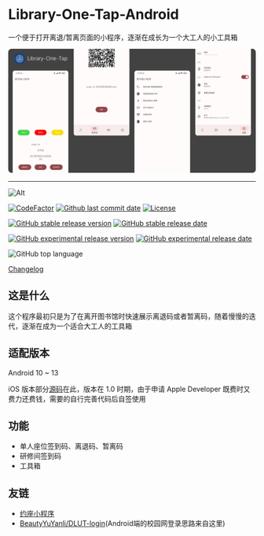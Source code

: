 # Library-One-Tap-Android

一个便于打开离退/暂离页面的小程序，逐渐在成长为一个大工人的小工具箱

![header](./source/header.png)

---

![Alt](https://repobeats.axiom.co/api/embed/cdc58a2fe3912d736bd80f7a85a46d130ce57fb5.svg "Repobeats analytics image")

[![CodeFactor](https://www.codefactor.io/repository/github/qhy040404/Library-One-Tap-Android/badge)](https://www.codefactor.io/repository/github/qhy040404/Library-One-Tap-Android)
[![Github last commit date](https://img.shields.io/github/last-commit/qhy040404/Library-One-Tap-Android.svg?label=Updated&logo=github&cacheSeconds=600)](https://github.com/qhy040404/Library-One-Tap-Android/commits)
[![License](https://img.shields.io/github/license/qhy040404/Library-One-Tap-Android.svg?label=License&logo=github&cacheSeconds=2592000)](https://github.com/qhy040404/Library-One-Tap-Android/blob/master/LICENSE)

[![GitHub stable release version](https://img.shields.io/github/v/release/qhy040404/Library-One-Tap-Android.svg?label=Stable&logo=github&cacheSeconds=600)](https://github.com/qhy040404/Library-One-Tap-Android/releases/latest)
[![GitHub stable release date](https://img.shields.io/github/release-date/qhy040404/Library-One-Tap-Android.svg?label=Released&logo=github&cacheSeconds=600)](https://github.com/qhy040404/Library-One-Tap-Android/releases/latest)

[![GitHub experimental release version](https://img.shields.io/github/v/release/qhy040404/Library-One-Tap-Android?include_prereleases&label=Experimental&logo=github&cacheSeconds=600)](https://github.com/qhy040404/Library-One-Tap-Android/releases)
[![GitHub experimental release date](https://img.shields.io/github/release-date-pre/qhy040404/Library-One-Tap-Android.svg?label=Released&logo=github&cacheSeconds=600)](https://github.com/qhy040404/Library-One-Tap-Android/releases)

![GitHub top language](https://img.shields.io/github/languages/top/qhy040404/Library-One-Tap-Android)

[Changelog](Changelog.md)

## 这是什么

这个程序最初只是为了在离开图书馆时快速展示离退码或者暂离码，随着慢慢的迭代，逐渐在成为一个适合大工人的工具箱

## 适配版本

Android 10 ~ 13

iOS 版本部分[源码][ios]在此，版本在 1.0 时期，由于申请 Apple Developer 既费时又费力还费钱，需要的自行完善代码后自签使用

## 功能

* 单人座位签到码、离退码、暂离码
* 研修间签到码
* 工具箱

## 友链

- [约座小程序](https://github.com/qhy040404/DLUT-library-auto-reservation)
- [BeautyYuYanli/DLUT-login](https://github.com/BeautyYuYanli/DLUT-login)(Android端的校园网登录思路来自这里)

[ios]:https://github.com/qhy040404/Library-One-Tap-iOS
